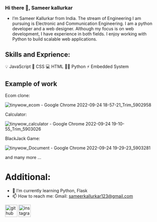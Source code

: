 ### Hi there 👋, Sameer kallurkar
- I’m Sameer Kallurkar from India. The stream of Engineering I am pursuing is Electronic and Communication Engineering. I am a python developer and a web designer. Although my focus is on web development, I have experience in both fields. I enjoy working with Python to build scalable web applications.

## Skills and Exprience:

💡 JavaScript
🎨 CSS
💻 HTML
👨‍💻 Python
⚡ Embedded System

## Example of work

Ecom clone:

![tinywow_ecom - Google Chrome 2022-09-24 18-57-21_Trim_5902958](https://user-images.githubusercontent.com/113765294/192101452-49c3bca3-c4d8-4e12-adbe-09f69ebb68ba.gif)


Calculator:

![tinywow_calculator - Google Chrome 2022-09-24 19-10-55_Trim_5903026](https://user-images.githubusercontent.com/113765294/192101585-d9d5c6c2-6c72-4716-8b95-806468826f2e.gif)

BlackJack Game:


![tinywow_Document - Google Chrome 2022-09-24 19-29-23_5903281](https://user-images.githubusercontent.com/113765294/192102072-5c0f87b0-6a07-4028-815b-ce8a7b8be230.gif)

  and many more ... 

# Additional:

- 🌱 I’m currently learning Python, Flask 
- 📫 How to reach me: Gmail: sameerkallurkar123@gmail.com 


[<img src='https://cdn.jsdelivr.net/npm/simple-icons@3.0.1/icons/github.svg' alt='github' height='40'>](https://github.com/Sameer-kallurkar)  [<img src='https://cdn.jsdelivr.net/npm/simple-icons@3.0.1/icons/instagram.svg' alt='instagram' height='40'>](https://www.instagram.com/sameerkallurkar/)  



<!---
Sameer-kallurkar/Sameer-kallurkar is a ✨ special ✨ repository because its `README.md` (this file) appears on your GitHub profile.
You can click the Preview link to take a look at your changes.
--->
